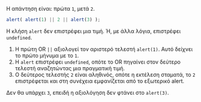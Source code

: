 Η απάντηση είναι: πρώτα `1`, μετά `2`.

```js run
alert( alert(1) || 2 || alert(3) );
```

Η κλήση `alert` δεν επιστρέφει μια τιμή. Ή, με άλλα λόγια, επιστρέφει `undefined`.

1. Η πρώτη  OR `||` αξιολογεί τον αριστερό τελεστή `alert(1)`. Αυτό δείχνει το πρώτο μήνυμα με το `1`.
2. Η `alert` επιστρέφει `undefined`, οπότε το OR πηγαίνει στον δεύτερο τελεστή αναζητώντας μια πραγματική τιμή.
3. Ο δεύτερος τελεστής `2` είναι αληθινός, οπότε η εκτέλεση σταματά, το `2` επιστρέφεται και στη συνέχεια εμφανίζεται από το εξωτερικό alert.

Δεν θα υπάρχει `3`, επειδή η αξιολόγηση δεν φτάνει στο `alert(3)`.
